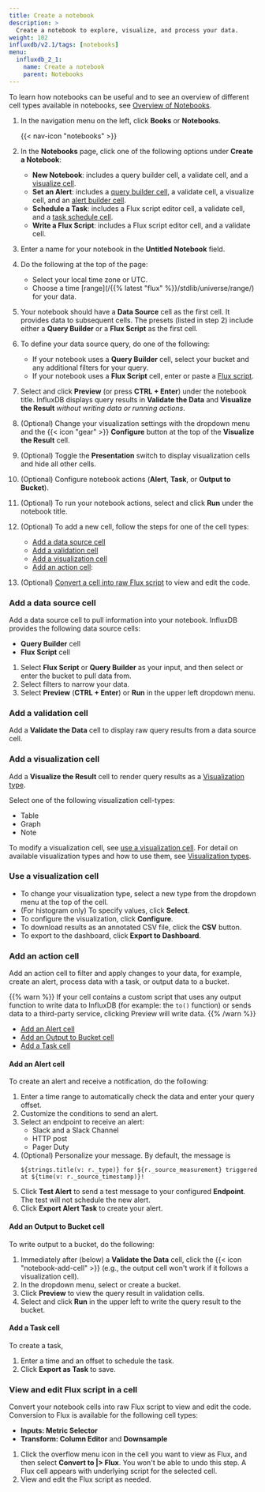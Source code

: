 ```yaml
---
title: Create a notebook
description: >
  Create a notebook to explore, visualize, and process your data.
weight: 102
influxdb/v2.1/tags: [notebooks]
menu:
  influxdb_2_1:
    name: Create a notebook
    parent: Notebooks
---
```

To learn how notebooks can be useful and to see an overview of different cell types available in notebooks, see [Overview of Notebooks](/influxdb/v2.1/notebooks/overview/).

1. In the navigation menu on the left, click **Books** or **Notebooks**.

    {{< nav-icon "notebooks" >}}
2. In the **Notebooks** page, click one of the following options under **Create a Notebook**:
    - **New Notebook**: includes a query builder cell, a validate cell, and a [visualize cell](#add-a-visualization-cell).
    - **Set an Alert**: includes a [query builder cell](#add-a-data-source-cell), a validate cell, a visualize cell, and an [alert builder cell](#add-an-action-cell).
    - **Schedule a Task**: includes a Flux script editor cell, a validate cell, and a [task schedule cell](#add-an-action-cell).
    - **Write a Flux Script**: includes a Flux script editor cell, and a validate cell.

3.  Enter a name for your notebook in the **Untitled Notebook** field.
3. Do the following at the top of the page:
   - Select your local time zone or UTC.
   - Choose a time [range](/{{% latest "flux" %}}/stdlib/universe/range/) for your data.
4. Your notebook should have a **Data Source** cell as the first cell. It provides data to subsequent cells. The presets (listed in step 2) include either a **Query Builder** or a **Flux Script** as the first cell.
5. To define your data source query, do one of the following:
   - If your notebook uses a **Query Builder** cell, select your bucket and any additional filters for your query.
   - If your notebook uses a **Flux Script** cell, enter or paste a [Flux script](/influxdb/v2.1/query-data/flux/).
6. Select and click **Preview** (or press **CTRL + Enter**) under the notebook title.
   InfluxDB displays query results in **Validate the Data** and **Visualize the Result** *without writing data or running actions*.
7. (Optional) Change your visualization settings with the dropdown menu and the {{< icon "gear" >}} **Configure** button at the top of the **Visualize the Result** cell.
8. (Optional) Toggle the **Presentation** switch to display visualization cells and hide all other cells.
7. (Optional) Configure notebook actions (**Alert**, **Task**, or **Output to Bucket**).
7. (Optional) To run your notebook actions, select and click **Run** under the notebook title.
8. (Optional) To add a new cell, follow the steps for one of the cell types:

    - [Add a data source cell](#add-a-data-source-cell)
    - [Add a validation cell](#add-a-validation-cell)
    - [Add a visualization cell](#add-a-visualization-cell)
    - [Add an action cell](#add-an-action-cell):
9. (Optional) [Convert a cell into raw Flux script](#view-and-edit-flux-script-in-a-cell) to view and edit the code.

### Add a data source cell

Add a data source cell to pull information into your notebook.
InfluxDB provides the following data source cells:
- **Query Builder** cell
- **Flux Script** cell

1. Select **Flux Script** or **Query Builder** as your input, and then select or enter the bucket to pull data from.
2. Select filters to narrow your data.
3. Select **Preview** (**CTRL + Enter**) or **Run** in the upper left dropdown menu.

### Add a validation cell

Add a **Validate the Data** cell to display raw query results from a data source cell.

### Add a visualization cell

Add a **Visualize the Result** cell to render query results as a [Visualization type](/influxdb/cloud/visualize-data/visualization-types/).

Select one of the following visualization cell-types:

- Table
- Graph
- Note

To modify a visualization cell, see [use a visualization cell](use-a-visualization-cell).
For detail on available visualization types and how to use them, see [Visualization types](/influxdb/cloud/visualize-data/visualization-types/).

### Use a visualization cell

- To change your visualization type, select a new type from the dropdown menu at the top of the cell.
- (For histogram only) To specify values, click **Select**.
- To configure the visualization, click **Configure**.
- To download results as an annotated CSV file, click the **CSV** button.
- To export to the dashboard, click **Export to Dashboard**.  

### Add an action cell

Add an action cell to filter and apply changes to your data, for example, create an alert, process data with a task, or output data to a bucket.

{{% warn %}}
If your cell contains a custom script that uses any output function to write data to InfluxDB (for example: the `to()` function) or sends data to a third-party service, clicking Preview will write data.
{{% /warn %}}

- [Add an Alert cell](#add-an-alert-cell)
- [Add an Output to Bucket cell](#add-an-output-to-bucket-cell)
- [Add a Task cell](#add-a-task-cell)

#### Add an Alert cell

To create an alert and receive a notification, do the following:

1. Enter a time range to automatically check the data and enter your query offset.
2. Customize the conditions to send an alert.
3. Select an endpoint to receive an alert:
   - Slack and a Slack Channel
   - HTTP post
   - Pager Duty
4. (Optional) Personalize your message. By default, the message is
   ```
   ${strings.title(v: r._type)} for ${r._source_measurement} triggered at ${time(v: r._source_timestamp)}!
   ```
5. Click **Test Alert** to send a test message to your configured **Endpoint**. The test will not schedule the new alert.
6. Click **Export Alert Task** to create your alert.

#### Add an Output to Bucket cell

To write output to a bucket, do the following:

1. Immediately after (below) a **Validate the Data** cell, click the {{< icon "notebook-add-cell" >}} (e.g., the output cell won't work if it follows a visualization cell).
1. In the dropdown menu, select or create a bucket.
2. Click **Preview** to view the query result in validation cells.
3. Select and click **Run** in the upper left to write the query result to the bucket.

#### Add a Task cell
To create a task,
1. Enter a time and an offset to schedule the task.
2. Click **Export as Task** to save.

### View and edit Flux script in a cell
Convert your notebook cells into raw Flux script to view and edit the code. Conversion to Flux is available for the following cell types:
  - **Inputs: Metric Selector**
  - **Transform: Column Editor** and **Downsample**

1. Click the overflow menu icon in the cell you want to view as Flux, and then select **Convert to |> Flux**. You won't be able to undo this step.
    A Flux cell appears with underlying script for the selected cell.
2. View and edit the Flux script as needed.
